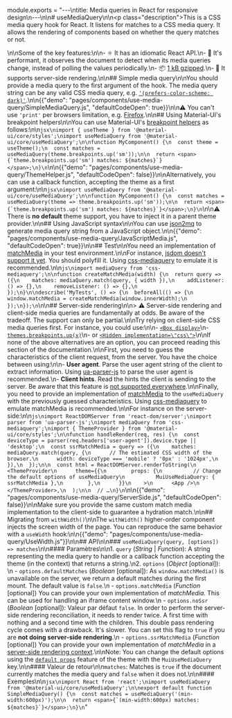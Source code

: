module.exports = "---\ntitle: Media queries in React for responsive design\n---\n\n# useMediaQuery\n\n<p class=\"description\">This is a CSS media query hook for React. It listens for matches to a CSS media query. It allows the rendering of components based on whether the query matches or not.</p>\n\nSome of the key features:\n\n- ⚛️ It has an idiomatic React API.\n- 🚀 It's performant, it observes the document to detect when its media queries change, instead of polling the values periodically.\n- 📦 [1 kB gzipped](/size-snapshot).\n- 🤖 It supports server-side rendering.\n\n## Simple media query\n\nYou should provide a media query to the first argument of the hook. The media query string can be any valid CSS media query, e.g. [`'(prefers-color-scheme: dark)'`](/customization/palette/#user-preference).\n\n{{\"demo\": \"pages/components/use-media-query/SimpleMediaQuery.js\", \"defaultCodeOpen\": true}}\n\n⚠️ You can't use `'print'` per browsers limitation, e.g. [Firefox](https://bugzilla.mozilla.org/show_bug.cgi?id=774398).\n\n## Using Material-UI's breakpoint helpers\n\nYou can use Material-UI's [breakpoint helpers](/customization/breakpoints/) as follows:\n\n```jsx\nimport { useTheme } from '@material-ui/core/styles';\nimport useMediaQuery from '@material-ui/core/useMediaQuery';\n\nfunction MyComponent() {\n  const theme = useTheme();\n  const matches = useMediaQuery(theme.breakpoints.up('sm'));\n\n  return <span>{`theme.breakpoints.up('sm') matches: ${matches}`}</span>;\n}\n```\n\n{{\"demo\": \"pages/components/use-media-query/ThemeHelper.js\", \"defaultCodeOpen\": false}}\n\nAlternatively, you can use a callback function, accepting the theme as a first argument:\n\n```jsx\nimport useMediaQuery from '@material-ui/core/useMediaQuery';\n\nfunction MyComponent() {\n  const matches = useMediaQuery(theme => theme.breakpoints.up('sm'));\n\n  return <span>{`theme.breakpoints.up('sm') matches: ${matches}`}</span>;\n}\n```\n\n⚠️ There is **no default** theme support, you have to inject it in a parent theme provider.\n\n## Using JavaScript syntax\n\nYou can use [json2mq](https://github.com/akiran/json2mq) to generate media query string from a JavaScript object.\n\n{{\"demo\": \"pages/components/use-media-query/JavaScriptMedia.js\", \"defaultCodeOpen\": true}}\n\n## Test\n\nYou need an implementation of [matchMedia](https://developer.mozilla.org/en-US/docs/Web/API/Window/matchMedia) in your test environment.\n\nFor instance, [jsdom doesn't support it yet](https://github.com/jsdom/jsdom/blob/master/test/web-platform-tests/to-upstream/html/browsers/the-window-object/window-properties-dont-upstream.html). You should polyfill it. Using [css-mediaquery](https://github.com/ericf/css-mediaquery) to emulate it is recommended.\n\n```js\nimport mediaQuery from 'css-mediaquery';\n\nfunction createMatchMedia(width) {\n  return query => ({\n    matches: mediaQuery.match(query, { width }),\n    addListener: () => {},\n    removeListener: () => {},\n  });\n}\n\ndescribe('MyTests', () => {\n  beforeAll(() => {\n    window.matchMedia = createMatchMedia(window.innerWidth);\n  });\n});\n```\n\n## Server-side rendering\n\n> ⚠️ Server-side rendering and client-side media queries are fundamentally at odds. Be aware of the tradeoff. The support can only be partial.\n\nTry relying on client-side CSS media queries first. For instance, you could use:\n\n- [`<Box display>`](/system/display/#hiding-elements)\n- [`themes.breakpoints.up(x)`](/customization/breakpoints/#css-media-queries)\n- or [`<Hidden implementation=\"css\">`](/components/hidden/#css)\n\nIf none of the above alternatives are an option, you can proceed reading this section of the documentation.\n\nFirst, you need to guess the characteristics of the client request, from the server. You have the choice between using:\n\n- **User agent**. Parse the user agent string of the client to extract information. Using [ua-parser-js](https://github.com/faisalman/ua-parser-js) to parse the user agent is recommended.\n- **Client hints**. Read the hints the client is sending to the server. Be aware that this feature is [not supported everywhere](https://caniuse.com/#search=client%20hint).\n\nFinally, you need to provide an implementation of [matchMedia](https://developer.mozilla.org/en-US/docs/Web/API/Window/matchMedia) to the `useMediaQuery` with the previously guessed characteristics. Using [css-mediaquery](https://github.com/ericf/css-mediaquery) to emulate matchMedia is recommended.\n\nFor instance on the server-side:\n\n```js\nimport ReactDOMServer from 'react-dom/server';\nimport parser from 'ua-parser-js';\nimport mediaQuery from 'css-mediaquery';\nimport { ThemeProvider } from '@material-ui/core/styles';\n\nfunction handleRender(req, res) {\n  const deviceType = parser(req.headers['user-agent']).device.type || 'desktop';\n  const ssrMatchMedia = query => ({\n    matches: mediaQuery.match(query, {\n      // The estimated CSS width of the browser.\n      width: deviceType === 'mobile' ? '0px' : '1024px',\n    }),\n  });\n\n  const html = ReactDOMServer.renderToString(\n    <ThemeProvider\n      theme={{\n        props: {\n          // Change the default options of useMediaQuery\n          MuiUseMediaQuery: { ssrMatchMedia },\n        },\n      }}\n    >\n      <App />\n    </ThemeProvider>,\n  );\n\n  // …\n}\n```\n\n{{\"demo\": \"pages/components/use-media-query/ServerSide.js\", \"defaultCodeOpen\": false}}\n\nMake sure you provide the same custom match media implementation to the client-side to guarantee a hydration match.\n\n## Migrating from `withWidth()`\n\nThe `withWidth()` higher-order component injects the screen width of the page. You can reproduce the same behavior with a `useWidth` hook:\n\n{{\"demo\": \"pages/components/use-media-query/UseWidth.js\"}}\n\n## API\n\n### `useMediaQuery(query, [options]) => matches`\n\n#### Paramètres\n\n1. `query` (*String* | *Function*): A string representing the media query to handle or a callback function accepting the theme (in the context) that returns a string.\n2. `options` (*Object* [optional]): \n  - `options.defaultMatches` (*Boolean* [optional]): As `window.matchMedia()` is unavailable on the server, we return a default matches during the first mount. The default value is `false`.\n  - `options.matchMedia` (*Function* [optional]) You can provide your own implementation of *matchMedia*. This can be used for handling an iframe content window.\n  - `options.noSsr` (*Boolean* [optional]): Valeur par défaut `false`. In order to perform the server-side rendering reconciliation, it needs to render twice. A first time with nothing and a second time with the children. This double pass rendering cycle comes with a drawback. It's slower. You can set this flag to `true` if you are **not doing server-side rendering**.\n  - `options.ssrMatchMedia` (*Function* [optional]) You can provide your own implementation of *matchMedia* in a [server-side rendering context](#server-side-rendering).\n\nNote: You can change the default options using the [`default props`](/customization/globals/#default-props) feature of the theme with the `MuiUseMediaQuery` key.\n\n#### Valeur de retour\n\n`matches`: Matches is `true` if the document currently matches the media query and `false` when it does not.\n\n#### Exemples\n\n```jsx\nimport React from 'react';\nimport useMediaQuery from '@material-ui/core/useMediaQuery';\n\nexport default function SimpleMediaQuery() {\n  const matches = useMediaQuery('(min-width:600px)');\n\n  return <span>{`(min-width:600px) matches: ${matches}`}</span>;\n}\n```"